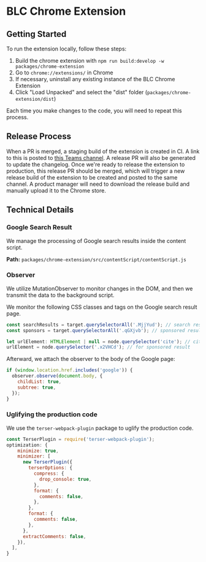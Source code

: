 # BLC Chrome Extension

## Getting Started

To run the extension locally, follow these steps:

1. Build the chrome extension with `npm run build:develop -w packages/chrome-extension`
2. Go to `chrome://extensions/` in Chrome
3. If necessary, uninstall any existing instance of the BLC Chrome Extension
4. Click "Load Unpacked" and select the "dist" folder (`packages/chrome-extension/dist`)

Each time you make changes to the code, you will need to repeat this process.

## Release Process

When a PR is merged, a staging build of the extension is created in CI. A link to this is posted to [this Teams channel](https://teams.microsoft.com/l/channel/19%3Ab45dbdd9b4fa4464a1bb2e9e0cf35e42%40thread.tacv2/Chrome%20Extension%20Build%20Notifications?groupId=ca1df385-932e-49d1-9286-e02f6e93cde4&tenantId=c29b61cd-812d-4bdc-b826-570429dda66e).
A release PR will also be generated to update the changelog. Once we're ready to release the extension to production, this
release PR should be merged, which will trigger a new release build of the extension to be created and posted to the
same channel. A product manager will need to download the release build and manually upload it to the Chrome store.

## Technical Details

### Google Search Result 

We manage the processing of Google search results inside the content script.

**Path:** `packages/chrome-extension/src/contentScript/contentScript.js`

### Observer

We utilize MutationObserver to monitor changes in the DOM, and then we transmit the data to the background script.

We monitor the following CSS classes and tags on the Google search result page.

```javascript
const searchResults = target.querySelectorAll('.MjjYud'); // search result
const sponsors = target.querySelectorAll('.qGXjvb'); // sponsored result

let urlElement: HTMLElement | null = node.querySelector('cite'); // cite tag for searchResults url
urlElement = node.querySelector('.x2VHCd'); // for sponsored result
```

Afterward, we attach the observer to the body of the Google page:

```javascript
if (window.location.href.includes('google')) {
  observer.observe(document.body, {
    childList: true,
    subtree: true,
  });
}
```

### Uglifying the production code

We use the `terser-webpack-plugin` package to uglify the production code.

```javascript
const TerserPlugin = require('terser-webpack-plugin');
optimization: {
    minimize: true,
    minimizer: [
      new TerserPlugin({
        terserOptions: {
          compress: {
            drop_console: true,
          },
          format: {
            comments: false,
          },
        },
        format: {
          comments: false,
        },
      },
      extractComments: false,
    }),
  ],
}
```
